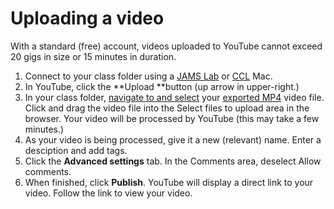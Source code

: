 # Uploading a video

With a standard \(free\) account, videos uploaded to YouTube cannot exceed 20 gigs in size or 15 minutes in duration.

1. Connect to your class folder using a [JAMS Lab](https://jjloomis.gitbooks.io/file-and-folder-management/content/connecting-in-jams-lab.html) or [CCL](https://jjloomis.gitbooks.io/file-and-folder-management/content/connecting-in-campus-computer-lab.html) Mac.
2. In YouTube, click the **Upload **button \(up arrow in upper-right.\) 
3. In your class folder, [navigate to and select](https://jjloomis.gitbooks.io/file-and-folder-management/content/navigating-folder-tree.html) your [exported MP4](https://jjloomis.gitbooks.io/adobe-premiere-basic-video-editing/content/exporting-an-mov.html) video file. Click and drag the video file into the Select files to upload area in the browser. Your video will be processed by YouTube \(this may take a few minutes.\) 
4. As your video is being processed, give it a new \(relevant\) name. Enter a desciption and add tags.
5. Click the **Advanced settings** tab. In the Comments area, deselect Allow comments.
6. When finished, click **Publish**. YouTube will display a direct link to your video. Follow the link to view your video.



